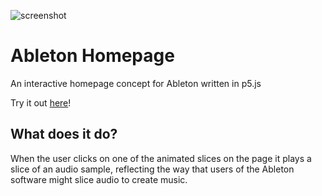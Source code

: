 
![screenshot]()
# Ableton Homepage
 An interactive homepage concept for Ableton written in p5.js

 Try it out [here](https:/randiel.zoquier.com/web-projects/ableton-sketch/)!

## What does it do?
 When the user clicks on one of the animated slices on the page it plays a slice of an audio sample, reflecting the way that users of the Ableton software might slice audio to create music.
